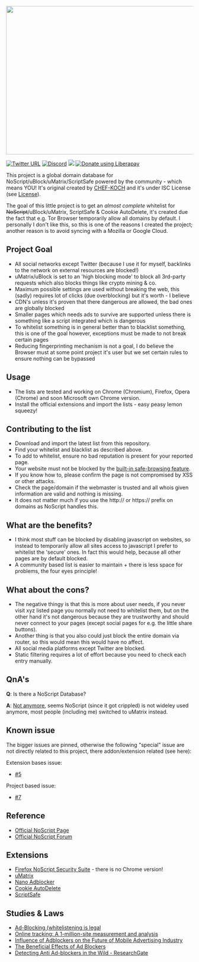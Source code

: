 <p align="center">
  <img width="600" height="400" src="https://s3.amazonaws.com/www-codefuel-wp-cdn/wp-content/uploads/2015/10/26064244/The-Ad-Blocker-Landscape.jpg">
</p>

[![Twitter URL](https://img.shields.io/twitter/url/https/twitter.com/fold_left.svg?style=social&label=Follow%20%40CHEF-KOCH)](https://twitter.com/CKsTechNews)
[![Discord](https://img.shields.io/discord/418256415874875402.svg?colorA=7289da&colorB=99aab5&label=Discord&logo=discord&maxAge=60)](https://discord.me/CHEF-KOCH)
<img src="http://img.shields.io/liberapay/receives/CHEF-KOCH.svg?logo=liberapay">
<noscript><a href="https://liberapay.com/CHEF-KOCH/donate"><img alt="Donate using Liberapay" src="https://liberapay.com/assets/widgets/donate.svg"></a></noscript>

This project is a global domain database for NoScript/uBlock/uMatrix/ScriptSafe powered by the community - which means YOU! It's original created by [CHEF-KOCH](https://github.com/CHEF-KOCH) and it's under ISC License (see [License](https://github.com/CHEF-KOCH/NoScript-Whitelist/blob/master/LICENSE)). 


The goal of this little project is to get an _almost complete_ whitelist for ~~NoScript~~/uBlock/uMatrix, ScriptSafe & Cookie AutoDelete, it's created due the fact that e.g. Tor Browser temporarily allow all domains by default. I personally I don't like this, so this is one of the reasons I created the project; another reason is to avoid syncing with a Mozilla or Google Cloud.


Project Goal
---------------

* All social networks except Twitter (because I use it for myself, backlinks to the network on external resources are blocked!)
* uMatrix/uBlock is set to an 'high blocking mode' to block all 3rd-party requests which also blocks things like crypto mining & co.
* Maximum possible settings are used without breaking the web, this (sadly) requires lot of clicks (due overblocking) but it's worth - I believe
* CDN's unless it's proven that there dangerous are allowed, the bad ones are globally blocked
* Smaller pages which needs ads to survive are supported unless there is something like a script integrated which is dangerous 
* To whitelist something is in general better than to blacklist something, this is one of the goal however, exceptions must be made to not break certain pages
* Reducing fingerprinting mechanism is not a goal, I do believe the Browser must at some point project it's user but we set certain rules to ensure nothing can be bypassed


Usage
---------------

* The lists are tested and working on Chrome (Chromium), Firefox, Opera (Chrome) and soon Microsoft own Chrome version.
* Install the official extensions and import the lists - easy peasy lemon squeezy!


Contributing to the list
---------------

* Download and import the latest list from this repository.
* Find your whitelist and blacklist as described above.
* To add to whitelist, ensure no bad reputation is present for your reported page.
* Your website must not be blocked by the [built-in safe-browsing feature](https://www.google.com/safebrowsing/static/faq.html).
* If you know how to, please confirm the page is not compromised by XSS or other attacks.
* Check the page/domain if the webmaster is trusted and all whois given information are valid and nothing is missing.
* It does not matter much if you use the http:// or https:// prefix on domains as NoScript handles this.


What are the benefits?
---------------

* I think most stuff can be blocked by disabling javascript on websites, so instead to temporarily allow all sites access to javascript I prefer to whitelist the 'secure' ones. In fact this would help, because all other pages are by default blocked.
* A community based list is easier to maintain + there is less space for problems, the four eyes principle! 


What about the cons?
---------------

* The negative thingy is that this is more about user needs, if you never visit xyz listed page you normally not need to whitelist them, but on the other hand it's not dangerous because they are trustworthy and should never connect to your pages (except social pages for e.g. the little share buttons).
* Another thing is that you also could just block the entire domain via router, so this would mean this would have no affect. 
* All social media platforms except Twitter are blocked.
* Static filtering requires a lot of effort because you need to check each entry manually.


QnA's
---------------

**Q**: Is there a NoScript Database?


**A**: [Not anymore](https://github.com/CHEF-KOCH/Blocker-database/issues/16), seems NoScript (since it got crippled) is not wideley used anymore, most people (including me) switched to uMatrix instead.


Known issue
---------------

The bigger issues are pinned, otherwise the following "special" issue are not directly related to this project, there addon/extension related (see here):


Extension bases issue:

* [#5](https://github.com/CHEF-KOCH/Blocker-database/issues/5)


Project based issue:

* [#7](https://github.com/CHEF-KOCH/NoScript-Whitelist/issues/7)



Reference
-----------------

* [Official NoScript Page](https://noscript.net/)
* [Official NoScript Forum](https://forums.informaction.com/viewforum.php?f=3)


Extensions
-----------------

* [Firefox NoScript Security Suite](https://addons.mozilla.org/en-US/firefox/addon/noscript/) - there is no Chrome version!
* [uMatrix](https://github.com/gorhill/uMatrix)
* [Nano Adblocker](https://github.com/NanoAdblocker/NanoCore#nano-adblocker-core)
* [Cookie AutoDelete](https://github.com/Cookie-AutoDelete/Cookie-AutoDelete)
* [ScriptSafe](https://github.com/andryou/scriptsafe)


Studies & Laws
-----------------

* [Ad-Blocking (whitelistening is legal](https://www.bundeskartellamt.de/SharedDocs/Meldung/DE/Pressemitteilungen/2019/21_01_2019_Eyeo_Google.html;jsessionid=DD7B1C84F1A21544D925AB829F6944D1.1_cid378?nn=3591568)
* [Online tracking: A 1-million-site measurement and analysis](https://webtransparency.cs.princeton.edu/webcensus/)
* [Influence of Adblockers on the Future of Mobile Advertising Industry](https://www.theseus.fi/bitstream/handle/10024/140335/Rudneva_Elena.pdf?sequence=1)
* [The Beneficial Effects of Ad Blockers](http://stedes.com/pdfs/DRS%20-%20The%20Beneficial%20Effects%20of%20Ad%20Blockers%20-%202017.pdf)
* [Detecting Anti Ad-blockers in the Wild - ResearchGate](https://www.researchgate.net/publication/318304402_Detecting_Anti_Ad-blockers_in_the_Wild)
